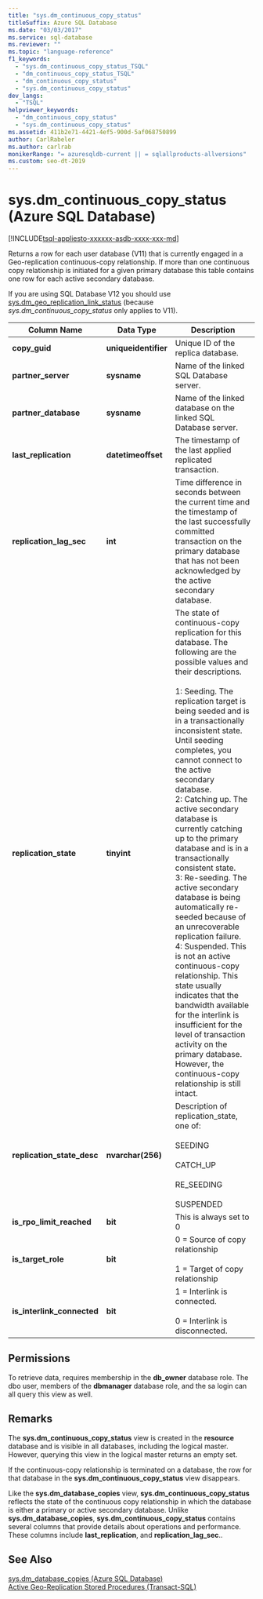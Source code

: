 ```yaml
---
title: "sys.dm_continuous_copy_status"
titleSuffix: Azure SQL Database
ms.date: "03/03/2017"
ms.service: sql-database
ms.reviewer: ""
ms.topic: "language-reference"
f1_keywords: 
  - "sys.dm_continuous_copy_status_TSQL"
  - "dm_continuous_copy_status_TSQL"
  - "dm_continuous_copy_status"
  - "sys.dm_continuous_copy_status"
dev_langs: 
  - "TSQL"
helpviewer_keywords: 
  - "dm_continuous_copy_status"
  - "sys.dm_continuous_copy_status"
ms.assetid: 411b2e71-4421-4ef5-900d-5af068750899
author: CarlRabeler
ms.author: carlrab
monikerRange: "= azuresqldb-current || = sqlallproducts-allversions"
ms.custom: seo-dt-2019
---
```

# sys.dm_continuous_copy_status (Azure SQL Database)
[!INCLUDE[tsql-appliesto-xxxxxx-asdb-xxxx-xxx-md](../../includes/tsql-appliesto-xxxxxx-asdb-xxxx-xxx-md.md)]

  Returns a row for each user database (V11) that is currently engaged in a Geo-replication continuous-copy relationship. If more than one continuous copy relationship is initiated for a given primary database this table contains one row for each active secondary database.  
  
If you are using SQL Database V12 you should use [sys.dm_geo_replication_link_status](../../relational-databases/system-dynamic-management-views/sys-dm-geo-replication-link-status-azure-sql-database.md) (because *sys.dm_continuous_copy_status* only applies to V11).

  
|Column Name|Data Type|Description|  
|-----------------|---------------|-----------------|  
|**copy_guid**|**uniqueidentifier**|Unique ID of the replica database.|  
|**partner_server**|**sysname**|Name of the linked SQL Database server.|  
|**partner_database**|**sysname**|Name of the linked database on the linked SQL Database server.|  
|**last_replication**|**datetimeoffset**|The timestamp of the last applied replicated transaction.|  
|**replication_lag_sec**|**int**|Time difference in seconds between the current time and the timestamp of the last successfully committed transaction on the primary database that has not been acknowledged by the active secondary database.|  
|**replication_state**|**tinyint**|The state of continuous-copy replication for this database. The following are the possible values and their descriptions.<br /><br /> 1: Seeding. The replication target is being seeded and is in a transactionally inconsistent state. Until seeding completes, you cannot connect to the active secondary database. <br />2: Catching up. The active secondary database is currently catching up to the primary database and is in a transactionally consistent state.<br />3: Re-seeding. The active secondary database is being automatically re-seeded because of an unrecoverable replication failure.<br />4: Suspended. This is not an active continuous-copy relationship. This state usually indicates that the bandwidth available for the interlink is insufficient for the level of transaction activity on the primary database. However, the continuous-copy relationship is still intact.|  
|**replication_state_desc**|**nvarchar(256)**|Description of replication_state, one of:<br /><br /> SEEDING<br /><br /> CATCH_UP<br /><br /> RE_SEEDING<br /><br /> SUSPENDED|  
|**is_rpo_limit_reached**|**bit**|This is always set to 0|  
|**is_target_role**|**bit**|0 = Source of copy relationship<br /><br /> 1 = Target of copy relationship|  
|**is_interlink_connected**|**bit**|1 = Interlink is connected.<br /><br /> 0 = Interlink is disconnected.|  
  
## Permissions  
 To retrieve data, requires membership in the **db_owner** database role. The dbo user, members of the **dbmanager** database role, and the sa login can all query this view as well.  
  
## Remarks  
 The **sys.dm_continuous_copy_status** view is created in the **resource** database and is visible in all databases, including the logical master. However, querying this view in the logical master returns an empty set.  
  
 If the continuous-copy relationship is terminated on a database, the row for that database in the **sys.dm_continuous_copy_status** view disappears.  
  
 Like the **sys.dm_database_copies** view, **sys.dm_continuous_copy_status** reflects the state of the continuous copy relationship in which the database is either a primary or active secondary database. Unlike **sys.dm_database_copies**, **sys.dm_continuous_copy_status** contains several columns that provide details about operations and performance. These columns include **last_replication**, and **replication_lag_sec**..  
  
## See Also  
 [sys.dm_database_copies &#40;Azure SQL Database&#41;](../../relational-databases/system-dynamic-management-views/sys-dm-database-copies-azure-sql-database.md)   
 [Active Geo-Replication Stored Procedures &#40;Transact-SQL&#41;](https://msdn.microsoft.com/library/81658ee4-4422-4d73-bf7a-86a07422cb0d)  
  
  
